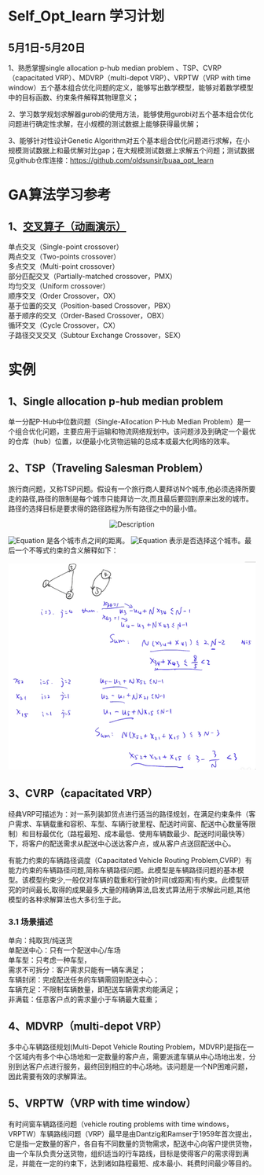 # Self_Opt_learn 学习计划
## 5月1日-5月20日
1、熟悉掌握single allocation p-hub median problem 、TSP、CVRP（capacitated VRP）、MDVRP（multi-depot VRP）、VRPTW（VRP with time window）五个基本组合优化问题的定义，能够写出数学模型，能够对着数学模型中的目标函数、约束条件解释其物理意义；

2、学习数学规划求解器gurobi的使用方法，能够使用gurobi对五个基本组合优化问题进行确定性求解，在小规模的测试数据上能够获得最优解；

3、能够针对性设计Genetic Algorithm对五个基本组合优化问题进行求解，在小规模测试数据上和最优解对比gap；在大规模测试数据上求解五个问题；测试数据见github仓库连接：https://github.com/oldsunsir/buaa_opt_learn

# GA算法学习参考
## 1、[交叉算子（动画演示）](https://blog.csdn.net/hba646333407/article/details/103349279)
单点交叉（Single-point crossover）<br>
两点交叉（Two-points crossover）<br>
多点交叉（Multi-point crossover）<br>
部分匹配交叉（Partially-matched crossover，PMX）<br>
均匀交叉（Uniform crossover）<br>
顺序交叉（Order Crossover，OX）<br>
基于位置的交叉（Position-based Crossover，PBX）<br>
基于顺序的交叉（Order-Based Crossover，OBX）<br>
循环交叉（Cycle Crossover，CX）<br>
子路径交叉交叉（Subtour Exchange Crossover，SEX）

# 实例
## 1、Single allocation p-hub median problem

单一分配P-Hub中位数问题（Single-Allocation P-Hub Median Problem）是一个组合优化问题，主要应用于运输和物流网络规划中。该问题涉及到确定一个最优的仓库（hub）位置，以便最小化货物运输的总成本或最大化网络的效率。

## 2、TSP（Traveling Salesman Problem）

旅行商问题，又称TSP问题。假设有一个旅行商人要拜访N个城市,他必须选择所要走的路径,路径的限制是每个城市只能拜访一次,而且最后要回到原来出发的城市。路径的选择目标是要求得的路径路程为所有路径之中的最小值。

<div align="center">
  <img src="https://quicklatex.com/cache3/3d/ql_f63bc0257e8c29c866d672dc2d17a43d_l3.png" alt="Description" width="500">
</div>

![Equation](https://latex.codecogs.com/svg.image?c_{ij}) 是各个城市点之间的距离。 ![Equation](https://latex.codecogs.com/svg.image?x_{ij}) 表示是否选择这个城市。最后一个不等式约束的含义解释如下：

<div align="center">
  <img src="https://github.com/Manpopp/Self_Opt_learn/blob/main/%E5%AD%A6%E4%B9%A0%E7%AC%94%E8%AE%B0/%E5%BE%AE%E4%BF%A1%E5%9B%BE%E7%89%87_20240519122526.png" alt="Example Image" width="600">
</div>

## 3、CVRP（capacitated VRP）

经典VRP可描述为：对一系列装卸货点进行适当的路径规划，在满足约束条件（客户需求、车辆载重和容积、车型、车辆行驶里程、配送时间窗、配送中心数量等限制）和目标最优化（路程最短、成本最低、使用车辆数最少、配送时间最快等）下，将客户的配送需求从配送中心送达客户点，或从客户点送回配送中心。

有能力约束的车辆路径调度（Capacitated Vehicle Routing Problem,CVRP）有能力约束的车辆路径问题,简称车辆路径问题。此模型是车辆路径问题的基本模型。该模型约束少,一般仅对车辆的载重和行驶的时间(或距离)有约束。此模型研究的时间最长,取得的成果最多,大量的精确算法,启发式算法用于求解此问题,其他模型的各种求解算法也大多衍生于此。

### 3.1 场景描述

单向：纯取货/纯送货<br>
单配送中心：只有一个配送中心/车场<br>
单车型：只考虑一种车型，<br>
需求不可拆分：客户需求只能有一辆车满足；<br>
车辆封闭：完成配送任务的车辆需回到配送中心；<br>
车辆充足：不限制车辆数量，即配送车辆需求均能满足；<br>
非满载：任意客户点的需求量小于车辆最大载重；




## 4、MDVRP（multi-depot VRP）

多中心车辆路径规划(Multi-Depot Vehicle Routing Problem，MDVRP)是指在一个区域内有多个中心场地和一定数量的客户点，需要派遣车辆从中心场地出发，分别到达客户点进行服务，最终回到相应的中心场地。该问题是一个NP困难问题，因此需要有效的求解算法。

## 5、VRPTW（VRP with time window）

有时间窗车辆路径问题（vehicle routing problems with time windows，VRPTW）车辆路线问题（VRP）最早是由Dantzig和Ramser于1959年首次提出，它是指一定数量的客户，各自有不同数量的货物需求，配送中心向客户提供货物，由一个车队负责分送货物，组织适当的行车路线，目标是使得客户的需求得到满足，并能在一定的约束下，达到诸如路程最短、成本最小、耗费时间最少等目的。
